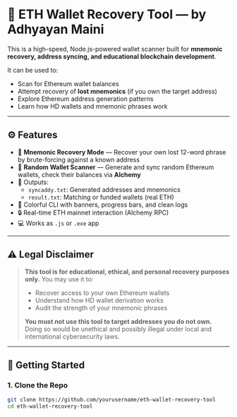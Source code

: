 # 🔐 ETH Wallet Recovery Tool — by Adhyayan Maini

This is a high-speed, Node.js-powered wallet scanner built for **mnemonic recovery, address syncing, and educational blockchain development**.

It can be used to:
- Scan for Ethereum wallet balances
- Attempt recovery of **lost mnemonics** (if you own the target address)
- Explore Ethereum address generation patterns
- Learn how HD wallets and mnemonic phrases work

---

## ⚙️ Features

- 🧠 **Mnemonic Recovery Mode** — Recover your own lost 12-word phrase by brute-forcing against a known address
- 🎲 **Random Wallet Scanner** — Generate and sync random Ethereum wallets, check their balances via **Alchemy**
- 🧾 Outputs:
  - `syncaddy.txt`: Generated addresses and mnemonics
  - `result.txt`: Matching or funded wallets (real ETH)
- 🌈 Colorful CLI with banners, progress bars, and clean logs
- 🔒 Real-time ETH mainnet interaction (Alchemy RPC)
- 💻 Works as `.js` or `.exe` app

---

## ⚠️ Legal Disclaimer

> **This tool is for educational, ethical, and personal recovery purposes only.**
> You may use it to:
> - Recover access to your own Ethereum wallets
> - Understand how HD wallet derivation works
> - Audit the strength of your mnemonic phrases
>
> **You must not use this tool to target addresses you do not own.**  
> Doing so would be unethical and possibly illegal under local and international cybersecurity laws.

---

## 🧠 Getting Started

### 1. Clone the Repo
```bash
git clone https://github.com/yourusername/eth-wallet-recovery-tool
cd eth-wallet-recovery-tool
